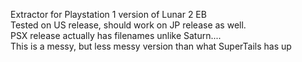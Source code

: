Extractor for Playstation 1 version of Lunar 2 EB  
Tested on US release, should work on JP release as well.  
PSX release actually has filenames unlike Saturn....  
This is a messy, but less messy version than what SuperTails has up  
